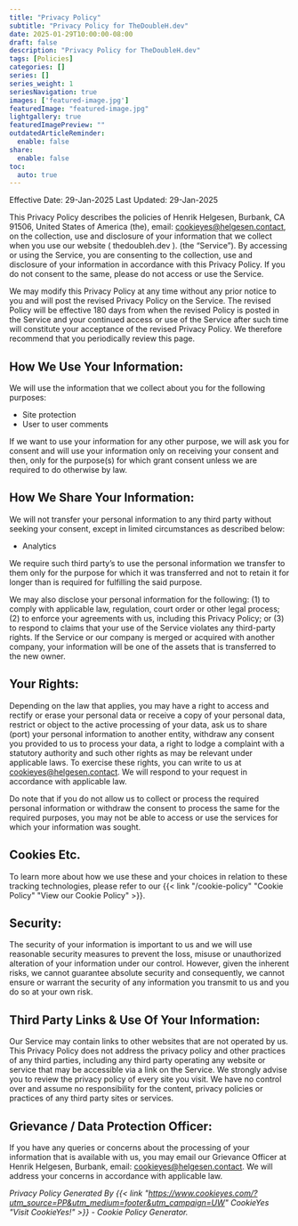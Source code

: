 ```yaml
---
title: "Privacy Policy"
subtitle: "Privacy Policy for TheDoubleH.dev"
date: 2025-01-29T10:00:00-08:00
draft: false
description: "Privacy Policy for TheDoubleH.dev"
tags: [Policies]
categories: []
series: []
series_weight: 1
seriesNavigation: true
images: ['featured-image.jpg']
featuredImage: "featured-image.jpg"
lightgallery: true
featuredImagePreview: ""
outdatedArticleReminder:
  enable: false
share:
  enable: false
toc: 
  auto: true
---
```

 Effective Date: 29-Jan-2025 
 Last Updated: 29-Jan-2025 

This Privacy Policy describes the policies of Henrik Helgesen, Burbank, CA 91506, United States of America (the), email: cookieyes@helgesen.contact, on the collection, use and disclosure of your information that we collect when you use our website ( thedoubleh.dev ). (the “Service”). By accessing or using the Service, you are consenting to the collection, use and disclosure of your information in accordance with this Privacy Policy. If you do not consent to the same, please do not access or use the Service.

We may modify this Privacy Policy at any time without any prior notice to you and will post the revised Privacy Policy on the Service. The revised Policy will be effective 180 days from when the revised Policy is posted in the Service and your continued access or use of the Service after such time will constitute your acceptance of the revised Privacy Policy. We therefore recommend that you periodically review this page. 
 
## How We Use Your Information: 

We will use the information that we collect about you for the following purposes: 
 
- Site protection
- User to user comments

If we want to use your information for any other purpose, we will ask you for consent and will use your information only on receiving your consent and then, only for the purpose(s) for which grant consent unless we are required to do otherwise by law. 
 
## How We Share Your Information: 
We will not transfer your personal information to any third party without seeking your consent, except in limited circumstances as described below: 
 
- Analytics

We require such third party’s to use the personal information we transfer to them only for the purpose for which it was transferred and not to retain it for longer than is required for fulfilling the said purpose.

We may also disclose your personal information for the following: (1) to comply with applicable law, regulation, court order or other legal process; (2) to enforce your agreements with us, including this Privacy Policy; or (3) to respond to claims that your use of the Service violates any third-party rights. If the Service or our company is merged or acquired with another company, your information will be one of the assets that is transferred to the new owner.

## Your Rights:

Depending on the law that applies, you may have a right to access and rectify or erase your personal data or receive a copy of your personal data, restrict or object to the active processing of your data, ask us to share (port) your personal information to another entity, withdraw any consent you provided to us to process your data, a right to lodge a complaint with a statutory authority and such other rights as may be relevant under applicable laws. To exercise these rights, you can write to us at cookieyes@helgesen.contact. We will respond to your request in accordance with applicable law.

Do note that if you do not allow us to collect or process the required personal information or withdraw the consent to process the same for the required purposes, you may not be able to access or use the services for which your information was sought. 
 
## Cookies Etc. 

To learn more about how we use these and your choices in relation to these tracking technologies, please refer to our {{< link "/cookie-policy" "Cookie Policy" "View our Cookie Policy" >}}. 
 
## Security: 

The security of your information is important to us and we will use reasonable security measures to prevent the loss, misuse or unauthorized alteration of your information under our control. However, given the inherent risks, we cannot guarantee absolute security and consequently, we cannot ensure or warrant the security of any information you transmit to us and you do so at your own risk. 
 
## Third Party Links & Use Of Your Information: 
Our Service may contain links to other websites that are not operated by us. This Privacy Policy does not address the privacy policy and other practices of any third parties, including any third party operating any website or service that may be accessible via a link on the Service. We strongly advise you to review the privacy policy of every site you visit. We have no control over and assume no responsibility for the content, privacy policies or practices of any third party sites or services. 
 
## Grievance / Data Protection Officer: 
If you have any queries or concerns about the processing of your information that is available with us, you may email our Grievance Officer at Henrik Helgesen, Burbank, email: cookieyes@helgesen.contact. We will address your concerns in accordance with applicable law. 
 
 _Privacy Policy Generated By {{< link "https://www.cookieyes.com/?utm_source=PP&utm_medium=footer&utm_campaign=UW" CookieYes "Visit CookieYes!" >}} - Cookie Policy Generator._
